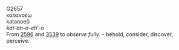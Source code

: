 G2657  
κατανοέω  
katanoeō  
*kat-an-o-eh‘-o*  
From [2596](g2596) and [3539](g3539) to *observe* *fully:* - behold,
consider, discover, perceive.  
